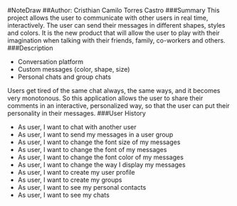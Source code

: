 #NoteDraw
##Author: Cristhian Camilo Torres Castro
###Summary
This project allows the user to communicate with other users in real time, interactively. The user can send their messages in different shapes, styles and colors. It is the new product that will allow the user to play with their imagination when talking with their friends, family, co-workers and others.
###Description
* Conversation platform
* Custom messages (color, shape, size)
* Personal chats and group chats 
  

Users get tired of the same chat always, the same ways, and it becomes very monotonous. So this application allows the user to share their comments in an interactive, personalized way, so that the user can put their personality in their messages.
###User History
* As user, I want to chat with another user
* As user, I want to send my messages in a user group
* As user, I want to change the font size of my messages
* As user, I want to change the font of my messages
* As user, I want to change the font color of my messages
* As user, I want to change the way I display my messages
* As user, I want to create my user profile
* As user, I want to create my groups
* As user, I want to see my personal contacts
* As user, I want to see my chats